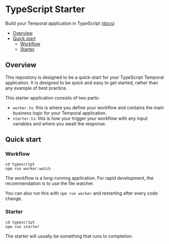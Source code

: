 # TypeScript Starter

Build your Temporal application in TypeScript ([docs](https://docs.temporal.io/develop/typescript))

<!-- toc -->

* [Overview](#overview)
* [Quick start](#quick-start)
  * [Workflow](#workflow)
  * [Starter](#starter)

<!-- Regenerate with "pre-commit run -a markdown-toc" -->

<!-- tocstop -->

## Overview

This repository is designed to be a quick-start for your TypeScript Temporal application.
It is designed to be quick and easy to get started, rather than any example of
best practice.

This starter application consists of two parts:

* `worker.ts`: this is where you define your workflow and contains the main business
  logic for your Temporal application.
* `starter.ts`: this is how your trigger your workflow with any input variables and
  where you await the response.

## Quick start

### Workflow

```shell
cd typescript
npm run worker:watch
```

The workflow is a long-running application. For rapid development, the recommendation
is to use the file watcher.

You can also run this with `npm run worker` and restarting after every code change.

### Starter

```shell
cd typescript
npm run starter
```

The starter will usually be something that runs to completion.
